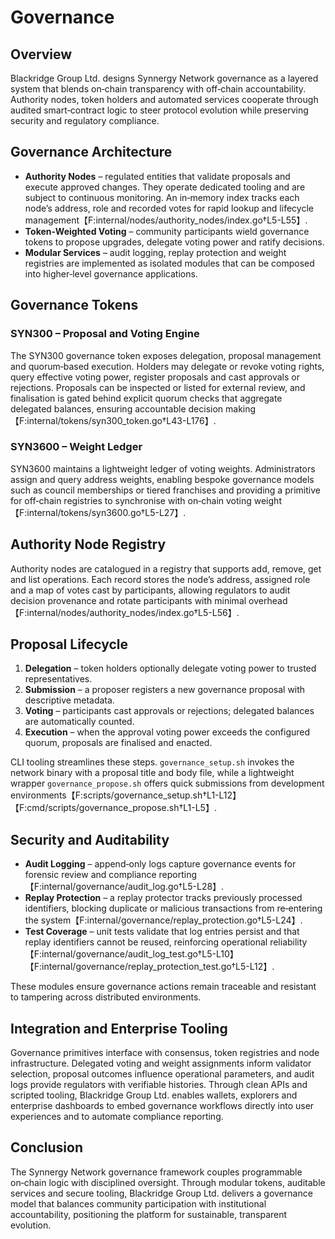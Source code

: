 # Governance

## Overview
Blackridge Group Ltd. designs Synnergy Network governance as a layered system that blends on‑chain transparency with off‑chain accountability. Authority nodes, token holders and automated services cooperate through audited smart‑contract logic to steer protocol evolution while preserving security and regulatory compliance.

## Governance Architecture
- **Authority Nodes** – regulated entities that validate proposals and execute approved changes. They operate dedicated tooling and are subject to continuous monitoring. An in‑memory index tracks each node’s address, role and recorded votes for rapid lookup and lifecycle management【F:internal/nodes/authority_nodes/index.go†L5-L55】.
- **Token‑Weighted Voting** – community participants wield governance tokens to propose upgrades, delegate voting power and ratify decisions.
- **Modular Services** – audit logging, replay protection and weight registries are implemented as isolated modules that can be composed into higher‑level governance applications.

## Governance Tokens
### SYN300 – Proposal and Voting Engine
The SYN300 governance token exposes delegation, proposal management and quorum‑based execution. Holders may delegate or revoke voting rights, query effective voting power, register proposals and cast approvals or rejections. Proposals can be inspected or listed for external review, and finalisation is gated behind explicit quorum checks that aggregate delegated balances, ensuring accountable decision making【F:internal/tokens/syn300_token.go†L43-L176】.

### SYN3600 – Weight Ledger
SYN3600 maintains a lightweight ledger of voting weights. Administrators assign and query address weights, enabling bespoke governance models such as council memberships or tiered franchises and providing a primitive for off‑chain registries to synchronise with on‑chain voting weight【F:internal/tokens/syn3600.go†L5-L27】.

## Authority Node Registry
Authority nodes are catalogued in a registry that supports add, remove, get and list operations. Each record stores the node’s address, assigned role and a map of votes cast by participants, allowing regulators to audit decision provenance and rotate participants with minimal overhead【F:internal/nodes/authority_nodes/index.go†L5-L56】.

## Proposal Lifecycle
1. **Delegation** – token holders optionally delegate voting power to trusted representatives.
2. **Submission** – a proposer registers a new governance proposal with descriptive metadata.
3. **Voting** – participants cast approvals or rejections; delegated balances are automatically counted.
4. **Execution** – when the approval voting power exceeds the configured quorum, proposals are finalised and enacted.

CLI tooling streamlines these steps. `governance_setup.sh` invokes the network binary with a proposal title and body file, while a lightweight wrapper `governance_propose.sh` offers quick submissions from development environments【F:scripts/governance_setup.sh†L1-L12】【F:cmd/scripts/governance_propose.sh†L1-L5】.

## Security and Auditability
- **Audit Logging** – append‑only logs capture governance events for forensic review and compliance reporting【F:internal/governance/audit_log.go†L5-L28】.
- **Replay Protection** – a replay protector tracks previously processed identifiers, blocking duplicate or malicious transactions from re‑entering the system【F:internal/governance/replay_protection.go†L5-L24】.
- **Test Coverage** – unit tests validate that log entries persist and that replay identifiers cannot be reused, reinforcing operational reliability【F:internal/governance/audit_log_test.go†L5-L10】【F:internal/governance/replay_protection_test.go†L5-L12】.

These modules ensure governance actions remain traceable and resistant to tampering across distributed environments.

## Integration and Enterprise Tooling
Governance primitives interface with consensus, token registries and node infrastructure. Delegated voting and weight assignments inform validator selection, proposal outcomes influence operational parameters, and audit logs provide regulators with verifiable histories. Through clean APIs and scripted tooling, Blackridge Group Ltd. enables wallets, explorers and enterprise dashboards to embed governance workflows directly into user experiences and to automate compliance reporting.

## Conclusion
The Synnergy Network governance framework couples programmable on‑chain logic with disciplined oversight. Through modular tokens, auditable services and secure tooling, Blackridge Group Ltd. delivers a governance model that balances community participation with institutional accountability, positioning the platform for sustainable, transparent evolution.
